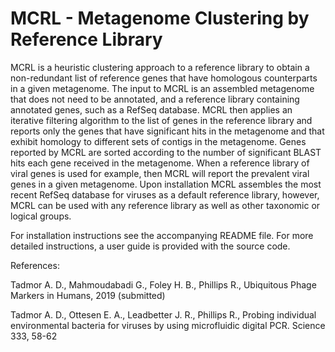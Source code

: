 # MCRL -  Metagenome Clustering by Reference Library

MCRL is a heuristic clustering approach to a reference library to obtain a non-redundant list of reference genes that have homologous counterparts in a given metagenome. The input to MCRL is an assembled metagenome that does not need to be annotated, and a reference library containing annotated genes, such as a RefSeq database. MCRL then applies an iterative filtering algorithm to the list of genes in the reference library and reports only the genes that have significant hits in the metagenome and that exhibit homology to different sets of contigs in the metagenome. Genes reported by MCRL are sorted according to the number of significant BLAST hits each gene received in the metagenome. When a reference library of viral genes is used for example, then MCRL will report the prevalent viral genes in a given metagenome. Upon installation MCRL assembles the most recent RefSeq database for viruses as a default reference library, however, MCRL can be used with any reference library as well as other taxonomic or logical groups. 

For installation instructions see the accompanying README file. For more detailed instructions, a user guide is provided with the source code.


References:

Tadmor A. D., Mahmoudabadi G., Foley H. B., Phillips R., Ubiquitous Phage Markers in Humans, 2019 (submitted)

Tadmor A. D., Ottesen E. A., Leadbetter J. R., Phillips R., Probing individual environmental bacteria for viruses by using microfluidic digital PCR. Science 333, 58-62
